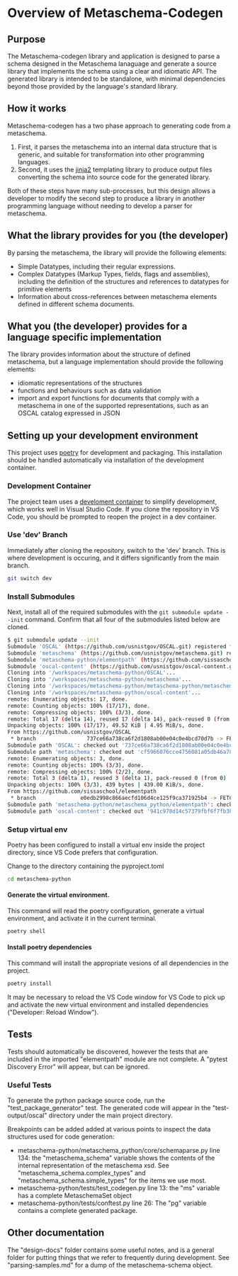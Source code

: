 # Overview of Metaschema-Codegen

## Purpose

The Metaschema-codegen library and application is designed to parse a schema designed in the Metaschema lanaguage and generate a source library that implements the schema using a clear and idiomatic API. The generated library is intended to be standalone, with minimal dependencies beyond those provided by the language's standard library.

## How it works

Metaschema-codegen has a two phase approach to generating code from a metaschema.

1. First, it parses the metaschema into an internal data structure that is generic, and suitable for transformation into other programming languages.
1. Second, it uses the [jinja2](https://jinja.palletsprojects.com/en/3.0.x/) templating library to produce output files converting the schema into source code for the generated library.

Both of these steps have many sub-processes, but this design allows a developer to modify the second step to produce a library in another programming language without needing to develop a parser for metaschema. 

## What the library provides for you (the developer)

By parsing the metaschema, the library will provide the following elements:

- Simple Datatypes, including their regular expressions.
- Complex Datatypes (Markup Types, fields, flags and assemblies), including the definition of the structures and references to datatypes for primitive elements
- Information about cross-references between metaschema elements defined in different schema documents.

## What you (the developer) provides for a language specific implementation

The library provides information about the structure of defined metaschema, but a language implementation should provide the following elements:

- idiomatic representations of the structures
- functions and behaviours such as data validation
- import and export functions for documents that comply with a metaschema in one of the supported representations, such as an OSCAL catalog expressed in JSON

## Setting up your development environment

This project uses [poetry](https://python-poetry.org/) for development and packaging. This installation should be handled automatically via installation of the development container.

### Development Container

The project team uses a [develoment container](https://containers.dev/) to simplify development, which works well in Visual Studio Code. If you clone the repository in VS Code, you should be prompted to reopen the project in a dev container.

### Use 'dev' Branch

Immediately after cloning the repository, switch to the 'dev' branch. This is where development is occuring, and it differs significantly from the main branch.

```sh
git switch dev
```

### Install Submodules

Next, install all of the required submodules with the `git submodule update --init` command. Confirm that all four of the submodules listed below are cloned.

```sh
$ git submodule update --init
Submodule 'OSCAL' (https://github.com/usnistgov/OSCAL.git) registered for path 'OSCAL'
Submodule 'metaschema' (https://github.com/usnistgov/metaschema.git) registered for path 'metaschema'
Submodule 'metaschema-python/elementpath' (https://github.com/sissaschool/elementpath.git) registered for path 'metaschema-python/metaschema_python/elementpath'
Submodule 'oscal-content' (https://github.com/usnistgov/oscal-content.git) registered for path 'oscal-content'
Cloning into '/workspaces/metaschema-python/OSCAL'...
Cloning into '/workspaces/metaschema-python/metaschema'...
Cloning into '/workspaces/metaschema-python/metaschema-python/metaschema_python/elementpath'...
Cloning into '/workspaces/metaschema-python/oscal-content'...
remote: Enumerating objects: 17, done.
remote: Counting objects: 100% (17/17), done.
remote: Compressing objects: 100% (3/3), done.
remote: Total 17 (delta 14), reused 17 (delta 14), pack-reused 0 (from 0)
Unpacking objects: 100% (17/17), 49.52 KiB | 4.95 MiB/s, done.
From https://github.com/usnistgov/OSCAL
 * branch                737ce66a738ca6f2d1808ab00e04c0e4bcd70d7b -> FETCH_HEAD
Submodule path 'OSCAL': checked out '737ce66a738ca6f2d1808ab00e04c0e4bcd70d7b'
Submodule path 'metaschema': checked out 'cf5966076cce4756081a05db46a784f5fb25af27'
remote: Enumerating objects: 3, done.
remote: Counting objects: 100% (3/3), done.
remote: Compressing objects: 100% (2/2), done.
remote: Total 3 (delta 1), reused 3 (delta 1), pack-reused 0 (from 0)
Unpacking objects: 100% (3/3), 439 bytes | 439.00 KiB/s, done.
From https://github.com/sissaschool/elementpath
 * branch              e0edb2998c866aecfd106d4ce125f9ca371925b4 -> FETCH_HEAD
Submodule path 'metaschema-python/metaschema_python/elementpath': checked out 'e0edb2998c866aecfd106d4ce125f9ca371925b4'
Submodule path 'oscal-content': checked out '941c978d14c57379fbf6f7fb388f675067d5bff7'
```

### Setup virtual env

Poetry has been configured to install a virtual env inside the project directory, since VS Code prefers that configuration.

Change to the directory containing the pyproject.toml

```sh
cd metaschema-python
```

#### Generate the virtual environment. 
This command will read the poetry configuration, generate a virtual environment, and activate it in the current terminal.

```sh
poetry shell
```

#### Install poetry dependencies
This command will install the appropriate vesions of all dependencies in the project.

```sh
poetry install
```

 It may be necessary to reload the VS Code window for VS Code to pick up and activate the new virtual environment and installed dependencies ("Developer: Reload Window").


## Tests

 Tests should automatically be discovered, however the tests that are included in the imported "elementpath" module are not complete. A "pytest Discovery Error" will appear, but can be ignored. 

### Useful Tests

To generate the python package source code, run the "test_package_generator" test. The generated code will appear in the "test-output/oscal" directory under the main project directory. 
 
Breakpoints can be added added at various points to inspect the data structures used for code generation:

- metaschema-python/metaschema_python/core/schemaparse.py line 134: the "metaschema_schema" variable shows the contents of the internal representation of the metaschema xsd. See "metaschema_schema.complex_types" and "metaschema_schema.simple_types" for the items we use most.
- metaschema-python/tests/test_codegen.py line 13: the "ms" variable has a complete MetaschemaSet object
- metaschema-python/tests/conftest.py line 26: The "pg" variable contains a complete generated package.

## Other documentation

The "design-docs" folder contains some useful notes, and is a general folder for putting things that we refer to frequently during development. See "parsing-samples.md" for a dump of the metaschema-schema object.